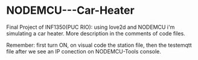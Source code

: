 # NODEMCU---Car-Heater
Final Project of INF1350(PUC RIO): using love2d and NODEMCU i'm simulating a car heater. More description in the comments of code files.

Remember: first turn ON, on visual code the station file, then the testemqtt file after we see an IP conection on NODEMCU-Tools console.
